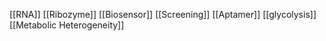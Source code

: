 [[RNA]]
[[Ribozyme]]
[[Biosensor]]
[[Screening]]
[[Aptamer]]
[[glycolysis]]
[[Metabolic Heterogeneity]]
